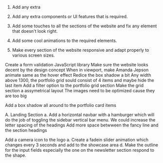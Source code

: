 1. Add any extra 















1. Add any extra components or UI features that is required.


2. Add some touches to all the sections of the website and fix any element that doesn't look right.

3. Add some cool animations to the required elements.

3. Make every section of the website responsive and adapt properly to various screen sizes.







Create a form validation JavaScript library
Make sure the website looks decent by the design concept
When in viewport, make Amanda Jepson animate same as the hover effect
Redice the box shadow a bit
Any width above 1300, the portfolio grid sould consist of 4 items and maybe hide the last item
Add a filter option to the portfolio grid section
Make the grid section a assymetrical layout
The images need to be optimized cause they are too big

Add a box shadow all around to the portfolio card items


A. Landing Section
a. Add a horizontal navbar with a hamburger which will do the job of toggling the sidebar vertical bar menu.
We could increase the letter spacing of the headings
Add more space betwween the fancy line and the section headings


<!-- Features to Consider -->
Add a camera icon to the logo
a. Create a fadein slider animation which changes every 3 seconds and add to the showcase area
d. Make the outline for the input fields especially the one on the newsletter section respond to the shape.